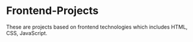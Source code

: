 # Frontend-Projects
These are projects based on frontend technologies which includes HTML, CSS, JavaScript.
